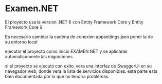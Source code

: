 # Examen.NET
El proyecto usa la version  .NET 6 con Entity Framework Core y  Entity Framework Core 6

Es necesario cambiar la cadena de conexion appsettings.json
poner la de su entorno local

 ejecutar el proyecto como inicio EXAMEN.NET y se aplicaran automaticamnete las migraciones

si el proyecto se ejecuto con exito, vera una interfaz  de SwaggerUI en su navegador web, donde vera la lista de servicios disponibles.
esta parte esta bien documentada por lo que no tendria problemas.



